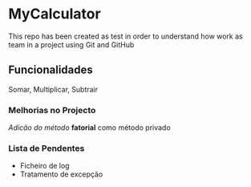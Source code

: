 # MyCalculator

This repo has been created as test in order to understand how work as team in a project using Git and GitHub

## Funcionalidades

Somar, Multiplicar, Subtrair

### Melhorias no Projecto

_Adicão do método_ **fatorial** como método privado

### Lista de Pendentes

* Ficheiro de log
* Tratamento de excepção